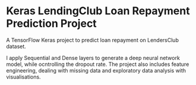 # Keras LendingClub Loan Repayment Prediction Project

A TensorFlow Keras project to predict loan repayment on LendersClub dataset.

I apply Sequential and Dense layers to generate a deep neural network model, while ocntrolling the dropout rate.
The project also includes feature engineering, dealing with missing data and exploratory data analysis with visualisations.
